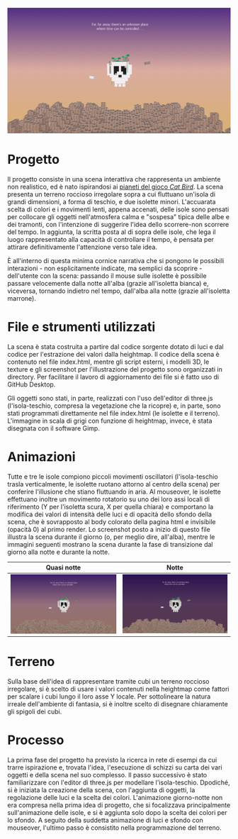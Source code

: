 ![scena](https://github.com/Interactive3DGraphicsCourse-UNIUD-2020/cubes2020-vulcano/blob/master/screenshots/Scene_with_text.png)

# Progetto
Il progetto consiste in una scena interattiva che rappresenta un ambiente non realistico, ed è nato ispirandosi ai [pianeti del gioco *Cat Bird*](https://cat-bird.fandom.com/wiki/Grasi). La scena presenta un terreno roccioso irregolare sopra a cui fluttuano un'isola di grandi dimensioni, a forma di teschio, e due isolette minori. L'accuarata scelta di colori e i movimenti lenti, appena accenati, delle isole sono pensati per collocare gli oggetti nell'atmosfera calma e "sospesa" tipica delle albe e dei tramonti, con l'intenzione di suggerire l'idea dello scorrere-non scorrere del tempo. In aggiunta, la scritta posta al di sopra delle isole, che lega il luogo rappresentato alla capacità di controllare il tempo, è pensata per attirare definitivamente l'attenzione verso tale idea. 

È all'interno di questa minima cornice narrativa che si pongono le possibili interazioni - non esplicitamente indicate, ma semplici da scoprire - dell'utente con la scena: passando il mouse sulle isolette è possibile passare velocemente dalla notte all'alba (grazie all'isoletta bianca) e, viceversa, tornando indietro nel tempo, dall'alba alla notte (grazie all'isoletta marrone).

# File e strumenti utilizzati
La scena è stata costruita a partire dal codice sorgente dotato di luci e dal codice per l'estrazione dei valori dalla heightmap. Il codice della scena è contenuto nel file index.html, mentre gli script esterni, i modelli 3D, le texture e gli screenshot per l'illustrazione del progetto sono organizzati in directory. Per facilitare il lavoro di aggiornamento dei file si è fatto uso di GitHub Desktop.

Gli oggetti sono stati, in parte, realizzati con l'uso dell'editor di three.js (l'isola-teschio, compresa la vegetazione che la ricopre) e, in parte, sono stati programmati direttamente nel file index.html (le isolette e il terreno). L'immagine in scala di grigi con funzione di heightmap, invece, è stata disegnata con il software Gimp.

# Animazioni
Tutte e tre le isole compiono piccoli movimenti oscillatori (l'isola-teschio trasla verticalmente, le isolette ruotano attorno al centro della scena) per conferire l'illusione che stiano fluttuando in aria. Al mouseover, le isolette effettuano inoltre un movimento rotatorio su uno dei loro assi locali di riferimento (Y per l'isoletta scura, X per quella chiara) e comportano la modifica dei valori di intensità delle luci e di opacità dello sfondo della scena, che è sovrapposto al body colorato della pagina html e invisibile (opacità 0) al primo render. Lo screenshot posto a inizio di questo file illustra la scena durante il giorno (o, per meglio dire, all'alba), mentre le immagini seguenti mostrano la scena durante la fase di transizione dal giorno alla notte e durante la notte.

Quasi notte                |  Notte
:-------------------------:|:-------------------------:
![scena quasi notte](https://github.com/Interactive3DGraphicsCourse-UNIUD-2020/cubes2020-vulcano/blob/master/screenshots/Scene_almost_night.png)  |  ![scena notte](https://github.com/Interactive3DGraphicsCourse-UNIUD-2020/cubes2020-vulcano/blob/master/screenshots/Scene_night.png)

# Terreno
Sulla base dell'idea di rappresentare tramite cubi un terreno roccioso irregolare, si è scelto di usare i valori contenuti nella heightmap come fattori per scalare i cubi lungo il loro asse Y locale. Per sottolineare la natura irreale dell'ambiente di fantasia, si è inoltre scelto di disegnare chiaramente gli spigoli dei cubi.

# Processo
La prima fase del progetto ha previsto la ricerca in rete di esempi da cui trarre ispirazione e, trovata l'idea, l'esecuzione di schizzi su carta dei vari oggetti e della scena nel suo complesso. Il passo successivo è stato familiarizzare con l'editor di three.js per modellare l'isola-teschio. Dpodiché, si è iniziata la creazione della scena, con l'aggiunta di oggetti, la regolazione delle luci e la scelta dei colori. L'animazione giorno-notte non era compresa nella prima idea di progetto, che si focalizzava principalmente sull'animazione delle isole, e si è aggiunta solo dopo la scelta dei colori per lo sfondo. A seguito della suddetta animazione di luci e sfondo con mouseover, l'ultimo passo è consistito nella programmazione del terreno.
